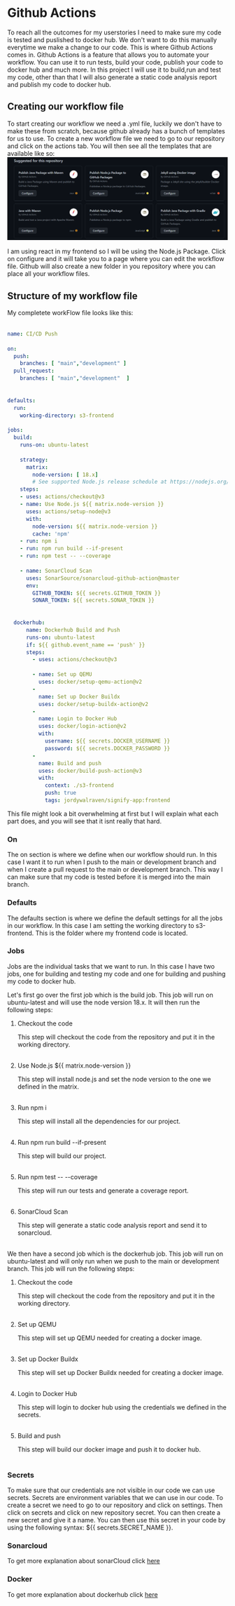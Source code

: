 # Github Actions

To reach all the outcomes for my userstories I need to make sure my code is tested and puslished to docker hub. We don't want to do this manually everytime we make a change to our code. This is where Github Actions comes in. Github Actions is a feature that allows you to automate your workflow. You can use it to run tests, build your code, publish your code to docker hub and much more. In this project I will use it to build,run and test my code, other than that I will also generate a static code analysis report and publish my code to docker hub.

## Creating our workflow file
To  start creating our workflow we need a .yml file, luckily we don't have to make these from scratch, because github already has a bunch of templates for us to use. To create a new workflow file we need to go to our repository and click on the actions tab. You will then see all the templates that are available like so:
<img src="../../Images/Templates.png">

I am using react in my frontend so I will be using the Node.js Package. Click on configure and it will take you to a page where you can edit the workflow file. Github will also create a new folder in you repository where you can place all your workflow files.


## Structure of my workflow file
My completete workFlow file looks like this:
```yml

name: CI/CD Push

on:
  push:
    branches: [ "main","development" ]
  pull_request:
    branches: [ "main","development"  ]
   
   
defaults:
  run:
    working-directory: s3-frontend

jobs:
  build:
    runs-on: ubuntu-latest

    strategy:
      matrix:
        node-version: [ 18.x]
        # See supported Node.js release schedule at https://nodejs.org/en/about/releases/
    steps:
    - uses: actions/checkout@v3
    - name: Use Node.js ${{ matrix.node-version }}
      uses: actions/setup-node@v3
      with:
        node-version: ${{ matrix.node-version }}
        cache: 'npm'
    - run: npm i
    - run: npm run build --if-present
    - run: npm test -- --coverage

    - name: SonarCloud Scan
      uses: SonarSource/sonarcloud-github-action@master
      env:
        GITHUB_TOKEN: ${{ secrets.GITHUB_TOKEN }} 
        SONAR_TOKEN: ${{ secrets.SONAR_TOKEN }}


  dockerhub:
      name: Dockerhub Build and Push
      runs-on: ubuntu-latest
      if: ${{ github.event_name == 'push' }}
      steps:
        - uses: actions/checkout@v3
  
        - name: Set up QEMU
          uses: docker/setup-qemu-action@v2
        -
          name: Set up Docker Buildx
          uses: docker/setup-buildx-action@v2
        -
          name: Login to Docker Hub
          uses: docker/login-action@v2
          with:
            username: ${{ secrets.DOCKER_USERNAME }}
            password: ${{ secrets.DOCKER_PASSWORD }}
        -
          name: Build and push
          uses: docker/build-push-action@v3
          with:
            context: ./s3-frontend
            push: true
            tags: jordywalraven/signify-app:frontend
```

This file might look a bit overwhelming at first but I will explain what each part does, and you will see that it isnt really that hard.

### On
The on section is where we define when our workflow should run. In this case I want it to run when I push to the main or development branch and when I create a pull request to the main or development branch. This way I can make sure that my code is tested before it is merged into the main branch.

### Defaults
The defaults section is where we define the default settings for all the jobs in our workflow. In this case I am setting the working directory to s3-frontend. This is the folder where my frontend code is located.

### Jobs
Jobs are the individual tasks that we want to run. In this case I have two jobs, one for building and testing my code and one for building and pushing my code to docker hub.

Let's first go over the first job which is the build job. This job will run on ubuntu-latest and will use the node version 18.x. It will then run the following steps:

1. Checkout the code

    This step will checkout the code from the repository and put it in the working directory.
    <br>
    <br>
2. Use Node.js ${{ matrix.node-version }}

    This step will install node.js and set the node version to the one we defined in the matrix.
    <br>
    <br>
3. Run npm i

    This step will install all the dependencies for our project.
    <br>
    <br>
4. Run npm run build --if-present
    
    This step will build our project.
    <br>
    <br>
5. Run npm test -- --coverage
    
    This step will run our tests and generate a coverage report.
    <br>
    <br>
6. SonarCloud Scan
        
    This step will generate a static code analysis report and send it to sonarcloud.
    <br>
    <br>

We then have a second job which is the dockerhub job. This job will run on ubuntu-latest and will only run when we push to the main or development branch. This job will run the following steps:

1. Checkout the code

    This step will checkout the code from the repository and put it in the working directory.
    <br>
    <br>
2. Set up QEMU
    
    This step will set up QEMU needed for creating a docker image.
    <br>
    <br>
3. Set up Docker Buildx
        
    This step will set up Docker Buildx needed for creating a docker image.
    <br>
    <br>
4. Login to Docker Hub
        
    This step will login to docker hub using the credentials we defined in the secrets.
    <br>
    <br>
5. Build and push
            
    This step will build our docker image and push it to docker hub.
    <br>
    <br>

### Secrets
To make sure that our credentials are not visible in our code we can use secrets. Secrets are environment variables that we can use in our code. To create a secret we need to go to our repository and click on settings. Then click on secrets and click on new repository secret. You can then create a new secret and give it a name. You can then use this secret in your code by using the following syntax: ${{ secrets.SECRET_NAME }}.

### Sonarcloud
To get more explanation about sonarCloud click [here](./SonarCloud.md)

### Docker
To get more explanation about dockerhub click [here](./DockerHub.md)
